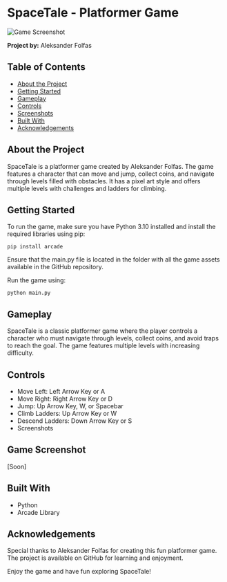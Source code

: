 # SpaceTale - Platformer Game

![Game Screenshot](./assets/images/space_tale_screenshot.png)

**Project by:** Aleksander Folfas

## Table of Contents

- [About the Project](#about-the-project)
- [Getting Started](#getting-started)
- [Gameplay](#gameplay)
- [Controls](#controls)
- [Screenshots](#screenshots)
- [Built With](#built-with)
- [Acknowledgements](#acknowledgements)

## About the Project

SpaceTale is a platformer game created by Aleksander Folfas. The game features a character that can move and jump, collect coins, and navigate through levels filled with obstacles. It has a pixel art style and offers multiple levels with challenges and ladders for climbing.

## Getting Started

To run the game, make sure you have Python 3.10 installed and install the required libraries using pip:

```shell
pip install arcade
```
Ensure that the main.py file is located in the folder with all the game assets available in the GitHub repository.

Run the game using:
```shell
python main.py
```
## Gameplay
SpaceTale is a classic platformer game where the player controls a character who must navigate through levels, collect coins, and avoid traps to reach the goal. The game features multiple levels with increasing difficulty.

## Controls
- Move Left: Left Arrow Key or A
- Move Right: Right Arrow Key or D
- Jump: Up Arrow Key, W, or Spacebar
- Climb Ladders: Up Arrow Key or W
- Descend Ladders: Down Arrow Key or S
- Screenshots
## Game Screenshot
[Soon]
## Built With
- Python
- Arcade Library
## Acknowledgements
Special thanks to Aleksander Folfas for creating this fun platformer game. The project is available on GitHub for learning and enjoyment.

Enjoy the game and have fun exploring SpaceTale!
